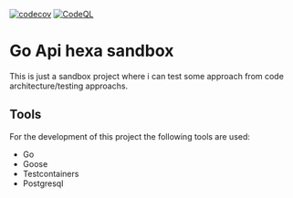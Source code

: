 [![codecov](https://codecov.io/gh/rubemlrm/go-api-hexa-sandbox/graph/badge.svg?token=DN0SJIIHXS)](https://codecov.io/gh/rubemlrm/go-api-hexa-sandbox)
[![CodeQL](https://github.com/rubemlrm/go-api-hexa-sandbox/actions/workflows/codeql-analysis.yaml/badge.svg)](https://github.com/rubemlrm/go-api-hexa-sandbox/actions/workflows/codeql-analysis.yaml)

# Go Api hexa sandbox

This is just a sandbox project where i can test some approach from code architecture/testing approachs.

## Tools

For the development of this project the following tools are used:
- Go
- Goose
- Testcontainers
- Postgresql


